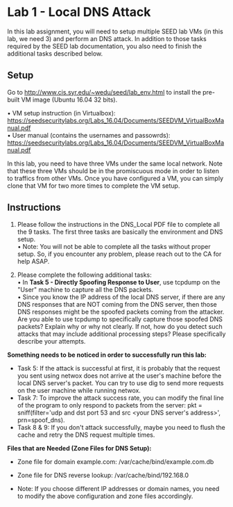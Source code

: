 # Lab 1 - Local DNS Attack

In this lab assignment, you will need to setup multiple SEED lab VMs (in this lab, we need 3) and perform an DNS attack. In addition to those tasks required by the SEED lab documentation, you also need to finish the additional tasks described below.

## Setup 

Go to  http://www.cis.syr.edu/~wedu/seed/lab_env.html to install the pre-built VM image (Ubuntu 16.04 32 bits).  

•	VM setup instruction (in Virtualbox): https://seedsecuritylabs.org/Labs_16.04/Documents/SEEDVM_VirtualBoxManual.pdf  
•	User manual (contains the usernames and passowrds): https://seedsecuritylabs.org/Labs_16.04/Documents/SEEDVM_VirtualBoxManual.pdf  

In this lab, you need to have three VMs under the same local network. Note that these three VMs should be in the promiscuous mode in order to listen to traffics from other VMs. 
Once you have configured a VM, you can simply clone that VM for two more times to complete the VM setup.   

## Instructions

1. Please follow the instructions in the DNS_Local PDF file to complete all the 9 tasks. The first three tasks are basically the environment and DNS setup.   
•	Note: You will not be able to complete all the tasks without proper setup. So, if you encounter any problem, please reach out to the CA for help ASAP. 

2. Please complete the following additional tasks:  
•	In **Task 5 - Directly Spoofing Response to User**, use tcpdump on the "User" machine to capture all the DNS packets.  
•	Since you know the IP address of the local DNS server, if there are any DNS responses that are NOT coming from the DNS server, then those DNS responses might be the spoofed packets coming from the attacker. Are you able to use tcpdump to specifically capture those spoofed DNS packets?  Explain why or why not clearly. If not, how do you detect such attacks that may include additional processing steps? Please specifically describe your attempts.  

**Something needs to be noticed in order to successfully run this lab:**
- Task 5: If the attack is successful at first, it is probably that the request you sent using netwox does not arrive at the user's machine before the local DNS server's packet. You can try to use dig to send more requests on the user machine while running netwox.
- Task 7: To improve the attack success rate, you can modify the final line of the program to only respond to packets from the server: pkt = sniff(filter='udp and dst port 53 and src <your DNS server's address>', prn=spoof_dns).
- Task 8 & 9: If you don't attack successfully, maybe you need to flush the cache and retry the DNS request multiple times.

**Files that are Needed (Zone Files for DNS Setup):**
- Zone file for domain example.com: /var/cache/bind/example.com.db
- Zone file for DNS reverse lookup: /var/cache/bind/192.168.0

- Note: If you choose different IP addresses or domain names, you need to modify the above configuration and zone files accordingly.

